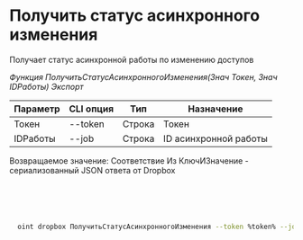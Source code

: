 ﻿---
sidebar_position: 5
---

# Получить статус асинхронного изменения
 Получает статус асинхронной работы по изменению доступов


*Функция ПолучитьСтатусАсинхронногоИзменения(Знач Токен, Знач IDРаботы) Экспорт*

  | Параметр | CLI опция | Тип | Назначение |
  |-|-|-|-|
  | Токен | --token | Строка | Токен |
  | IDРаботы | --job | Строка | ID асинхронной работы |

  
  Возвращаемое значение:   Соответствие Из КлючИЗначение - сериализованный JSON ответа от Dropbox

```bsl title="Пример кода"
	

	
```

```sh title="Пример команды CLI"
    
  oint dropbox ПолучитьСтатусАсинхронногоИзменения --token %token% --job %job%


```


```json title="Результат"



```
